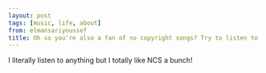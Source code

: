```yaml
---
layout: post
tags: [music, life, about]
from: elmansariyoussef
title: Oh so you're also a fan of no copyright songs? Try to listen to Vexento tracks. They are amazing
---
```

I literally listen to anything but I totally like NCS a bunch!

